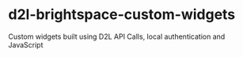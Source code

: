 # d2l-brightspace-custom-widgets
Custom widgets built using D2L API Calls, local authentication and JavaScript
